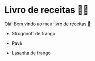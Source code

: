 # Livro de receitas :man_cook:

Olá! Bem vindo ao meu livro de receitas :wave:

-  Strogonoff de frango

-  Pavê

-  Lasanha de frango


